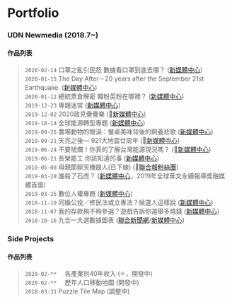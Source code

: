 # Portfolio

### UDN Newmedia (2018.7~)
#### 作品列表

>`2020-02-14` 口罩之亂引民怨 數據看口罩到底去哪？ ([新媒體中心](https://udn.com/newmedia/2020/nCoVmaskchaos/))  
`2020-01-15` The Day After－20 years after the September 21st Earthquake. ([新媒體中心](https://udn.com/newmedia/921/en/))  
`2020-01-12` 總統票倉解密 韓粉英粉在哪裡？ ([新媒體中心](https://udn.com/newmedia/election2020/vote/))  
`2019-12-23` 專題迷宮 ([新媒體中心](https://udn.com/newmedia/2019/stories_review/))  
`2019-12-02` 2020政見疊疊樂 (🌌[新媒體中心](https://udn.com/newmedia/2019/votegame/))  
`2019-10-14` 全球能源轉型專題 ([新媒體中心](https://udn.com/newmedia/2019/global_energy_transition/))  
`2019-09-26` 農場動物的眼淚：餐桌美味背後的飼養悲歌 ([新媒體中心](https://udn.com/newmedia/2019/animal_welfare/))  
`2019-09-21` 天亮之後— 921大地震廿周年 (🌌[新媒體中心](https://udn.com/newmedia/921/))  
`2019-06-24` 不要唬爛！你真的了解台灣能源現況嗎？ (🌌[新媒體中心](https://udn.com/upf/newmedia/2019_data/energy/))  
`2019-06-21` 長榮罷工 你該知道的事 ([新媒體中心](https://udn.com/upf/newmedia/2019_data/EVA_strike/))  
`2019-05-08` 母親節聊天機器人(已下線) (🌌[聯合報粉絲團](https://www.facebook.com/udnplus/))  
`2019-03-28` 誰殺了石虎？ ([新媒體中心](https://udn.com/upf/newmedia/2019_data/leopardcat/)，2019年全球華文永續報導獎融媒體首獎)  
`2019-03-25` 數位人權專題 ([新媒體中心](https://udn.com/upf/newmedia/2019_data/digital_privacy/))  
`2018-11-19` 同婚公投／修民法或立專法？候選人這樣說 ([新媒體中心](https://udn.com/upf/newmedia/2018_data/same_sex_marriage_referendum/)) 
`2018-11-07` 我的存款夠不夠參選？遊戲告訴你選舉多燒錢 ([新媒體中心](https://udn.com/upf/newmedia/2018_data/2018election/game1/))  
`2018-10-16` 九合一大選數據圖表 ([聯合新聞網](https://udn.com/vote2018/graphics)/[新媒體中心](https://udn.com/upf/newmedia/2018_data/2018election/index.html))  

### Side Projects
#### 作品列表
>`2020-02-**  ` 各產業別40年收入 (⚛️，開發中)  
`2020-02-**  ` 歷年人口移動地圖 (開發中)  
`2018-03-31` Puzzle Tile Map (調整中)  

